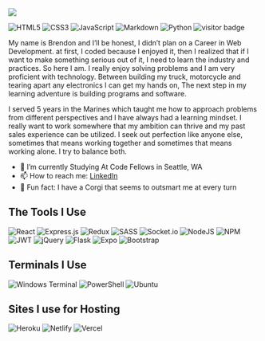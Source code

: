
<img src="https://bannersimages.brendonlh.repl.co/images/Brendon.jpg">


![HTML5](https://img.shields.io/badge/html5-%23E34F26.svg?style=for-the-badge&logo=html5&logoColor=white)
![CSS3](https://img.shields.io/badge/css3-%231572B6.svg?style=for-the-badge&logo=css3&logoColor=white)
![JavaScript](https://img.shields.io/badge/javascript-%23323330.svg?style=for-the-badge&logo=javascript&logoColor=%23F7DF1E)
![Markdown](https://img.shields.io/badge/markdown-%23000000.svg?style=for-the-badge&logo=markdown&logoColor=white)
![Python](https://img.shields.io/badge/python-3670A0?style=for-the-badge&logo=python&logoColor=ffdd54)
![visitor badge](https://visitor-badge.glitch.me/badge?page_id=brendonlh.visitor-badge&left_color=blue&right_color=green) 



My name is Brendon and I’ll be honest, I didn’t plan on a Career in Web Development. at first, I coded because I enjoyed it, then I realized that if I want to make something serious out of it, I need to learn the industry and practices. So here I am. I really enjoy solving problems and I am very proficient with technology. Between building my truck, motorcycle and tearing apart any electronics I can get my hands on, The next step in my learning adventure is building programs and software.
 	
  I served 5 years in the Marines which taught me how to approach problems from different perspectives and I have always had a learning mindset. I really want to work somewhere that my ambition can thrive and my past sales experience can be utilized. I seek out perfection like anyone else, sometimes that means working together and sometimes that means working alone. I try to balance both. 


- 🔭 I’m currently Studying At Code Fellows in Seattle, WA
- 📫 How to reach me: [LinkedIn](https://www.linkedin.com/in/brendon-hampton-37132899/)
- :wolf: Fun fact: I have a Corgi that seems to outsmart me at every turn

## The Tools I Use
![React](https://img.shields.io/badge/react-%2320232a.svg?style=for-the-badge&logo=react&logoColor=%2361DAFB)
![Express.js](https://img.shields.io/badge/express.js-%23404d59.svg?style=for-the-badge&logo=express&logoColor=%2361DAFB)
![Redux](https://img.shields.io/badge/redux-%23593d88.svg?style=for-the-badge&logo=redux&logoColor=white)
![SASS](https://img.shields.io/badge/SASS-hotpink.svg?style=for-the-badge&logo=SASS&logoColor=white)
![Socket.io](https://img.shields.io/badge/Socket.io-black?style=for-the-badge&logo=socket.io&badgeColor=010101)
![NodeJS](https://img.shields.io/badge/node.js-6DA55F?style=for-the-badge&logo=node.js&logoColor=white)
![NPM](https://img.shields.io/badge/NPM-%23000000.svg?style=for-the-badge&logo=npm&logoColor=white)
![JWT](https://img.shields.io/badge/JWT-black?style=for-the-badge&logo=JSON%20web%20tokens)
![jQuery](https://img.shields.io/badge/jquery-%230769AD.svg?style=for-the-badge&logo=jquery&logoColor=white)
![Flask](https://img.shields.io/badge/flask-%23000.svg?style=for-the-badge&logo=flask&logoColor=white)
![Expo](https://img.shields.io/badge/expo-1C1E24?style=for-the-badge&logo=expo&logoColor=#D04A37)
![Bootstrap](https://img.shields.io/badge/bootstrap-%23563D7C.svg?style=for-the-badge&logo=bootstrap&logoColor=white)

## Terminals I Use
![Windows Terminal](https://img.shields.io/badge/Windows%20Terminalt-%234D4D4D.svg?style=for-the-badge&logo=windows-terminal&logoColor=white)
![PowerShell](https://img.shields.io/badge/PowerShell-%235391FE.svg?style=for-the-badge&logo=powershell&logoColor=white)
![Ubuntu](https://img.shields.io/badge/Ubuntu-E95420?style=for-the-badge&logo=ubuntu&logoColor=white)

## Sites I use for Hosting
![Heroku](https://img.shields.io/badge/heroku-%23430098.svg?style=for-the-badge&logo=heroku&logoColor=white)
![Netlify](https://img.shields.io/badge/netlify-%23000000.svg?style=for-the-badge&logo=netlify&logoColor=#00C7B7)
![Vercel](https://img.shields.io/badge/vercel-%23000000.svg?style=for-the-badge&logo=vercel&logoColor=white)
